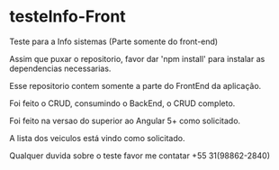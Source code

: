 # testeInfo-Front
Teste para a Info sistemas (Parte somente do front-end)

Assim que puxar o repositorio, favor dar 'npm install' para instalar as dependencias necessarias.

Esse repositorio contem somente a parte do FrontEnd da aplicação.

Foi feito o CRUD, consumindo o BackEnd, o CRUD completo.

Foi feito na versao do superior ao Angular 5+ como solicitado.

A lista dos veiculos está vindo como solicitado.

Qualquer duvida sobre o teste favor me contatar +55 31(98862-2840)
